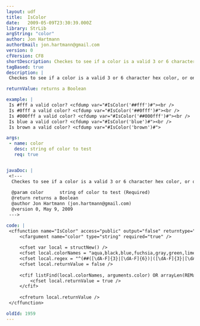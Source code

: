 ```yaml
---
layout: udf
title:  IsColor
date:   2009-05-09T23:30:39.000Z
library: StrLib
argString: "color"
author: Jon Hartmann
authorEmail: jon.hartmann@gmail.com
version: 0
cfVersion: CF8
shortDescription: Checkes to see if a color is a valid 3 or 6 character hex color, or one of the ColdFusion safe color keywords.
tagBased: true
description: |
 Checkes to see if a color is a valid 3 or 6 character hex color, or one of the ColdFusion safe color keywords (aqua, black, blue, fuchsia, gray,  green, lime, maroon, navy, olive, purple, red, silver, teal, white, and yellow).

returnValue: returns a Boolean

example: |
 Is #fff a valid color? <cfdump var="#IsColor('##fff')#"><br />
 Is #0fff a valid color? <cfdump var="#IsColor('##0fff')#"><br />
 Is #000fff a valid color? <cfdump var="#IsColor('##000fff')#"><br />
 Is blue a valid color? <cfdump var="#IsColor('blue')#"><br />
 Is brown a valid color? <cfdump var="#IsColor('brown')#">

args:
 - name: color
   desc: string of color to test
   req: true


javaDoc: |
 <!---
  Checkes to see if a color is a valid 3 or 6 character hex color, or one of the ColdFusion safe color keywords.
  
  @param color      string of color to test (Required)
  @return returns a Boolean 
  @author Jon Hartmann (jon.hartmann@gmail.com) 
  @version 0, May 9, 2009 
 --->

code: |
 <cffunction name="IsColor" access="public" output="false" returntype="boolean">
     <cfargument name="color" type="string" required="true" />
         
     <cfset var local = structNew() />
     <cfset local.colorNames = "aqua,black,blue,fuchsia,gray,green,lime,maroon,navy,olive,purple,red,silver,teal,white,yellow" />
     <cfset local.regex = "^(##([\dA-F]{3}|[\dA-F]{6})|([\dA-F]{3}|[\dA-F]{6}))$" />
     <cfset local.returnValue = false />
         
     <cfif listFind(local.colorNames, arguments.color) OR arrayLen(REMatchNoCase(local.regex, arguments.color)) gt 0>
         <cfset local.returnValue = true />
     </cfif>
     
     <cfreturn local.returnValue />
 </cffunction>

oldId: 1959
---
```



